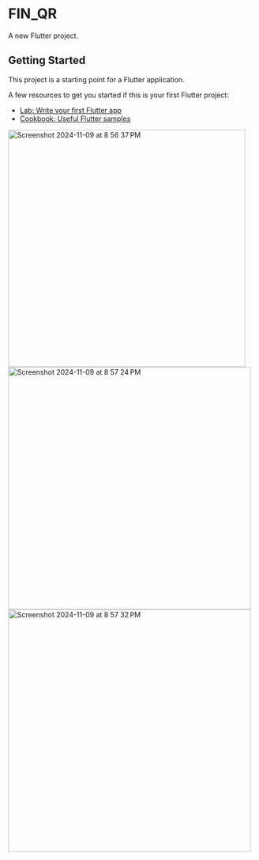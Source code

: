 # FIN_QR

A new Flutter project.

## Getting Started

This project is a starting point for a Flutter application.

A few resources to get you started if this is your first Flutter project:

- [Lab: Write your first Flutter app](https://docs.flutter.dev/get-started/codelab)
- [Cookbook: Useful Flutter samples](https://docs.flutter.dev/cookbook)



<img width="480" alt="Screenshot 2024-11-09 at 8 56 37 PM" src="https://github.com/user-attachments/assets/87f83455-77a9-4040-bea5-69a9b8931d5f">


<img width="491" alt="Screenshot 2024-11-09 at 8 57 24 PM" src="https://github.com/user-attachments/assets/9143f189-2789-46bf-a13c-df00fabc512b">

<img width="491" alt="Screenshot 2024-11-09 at 8 57 32 PM" src="https://github.com/user-attachments/assets/ea2d13af-f018-41fb-8d32-d08ec9959296">
